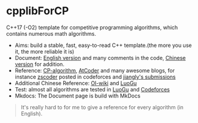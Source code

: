 # cpplibForCP

C++17 (-O2) template for competitive programming algorithms, which contains numerous math algorithms.

- Aims: build a stable, fast, easy-to-read C++ template.(the more you use it, the more reliable it is)
- Document: [English version](https://izlyforever.github.io/cpplibforCP/index) and many comments in the code, [Chinese version](https://izlyforever.github.io/cpplibforCP/cn) for addition.
- Reference: [CP-algorithm](https://cp-algorithms.com/), [AtCoder](https://github.com/atcoder/ac-library) and many awesome blogs, for instance [zscoder](https://codeforces.com/profile/zscoder) posted in codeforces and [jiangly's submissions](https://codeforces.com/submissions/jiangly)
- Additional Chinese Reference: [OI-wiki](https://oi-wiki.org/) and [LuoGu](https://www.luogu.com.cn/)
- Test: almost all algorithms are tested in [LuoGu](https://www.luogu.com.cn/) and [Codeforces](https://codeforces.com/)
- Mkdocs: The Document page is build with MkDocs

> It's really hard to for me to give a reference for every algorithm (in English).